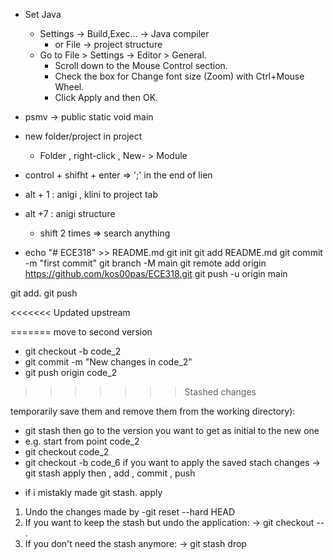 * Set Java
  - Settings -> Build,Exec... -> Java compiler 
    - or File -> project structure
  * Go to File > Settings -> Editor > General.
    - Scroll down to the Mouse Control section.
    - Check the box for Change font size (Zoom) with Ctrl+Mouse Wheel.
    - Click Apply and then OK.
  
* psmv -> public static void main  
  
* new folder/project in project 
  - Folder , right-click , New- > Module 
  
* control + shifht + enter => ';' in the end of lien 
  
* alt + 1 : anigi , klini to project tab  
* alt +7 : anigi structure   
  * shift 2 times => search anything  
  
* echo "# ECE318" >> README.md
  git init
  git add README.md
  git commit -m "first commit"
  git branch -M main
  git remote add origin https://github.com/kos00pas/ECE318.git
  git push -u origin main

git add. 
git push 

  
<<<<<<< Updated upstream
  
=======
 move to second version 
*  git checkout -b code_2
*  git commit -m "New changes in code_2"
* git push origin code_2

>>>>>>> Stashed changes

temporarily save them and remove them from the working directory):
- git stash
  then go to the version you want to get as initial to the new one
- e.g. start from point code_2
- git checkout code_2
- git checkout -b code_6
  if you want to apply the saved stach changes -> git stash apply
  then , add , commit , push
* if i mistakly made git stash.  apply
1. Undo the changes made by  -git reset --hard HEAD
2. If you want to keep the stash but undo the application:  -> git checkout -- .
3. If you don't need the stash anymore: -> git stash drop


